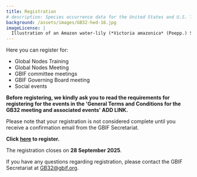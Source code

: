 ```yaml
---
title: Registration
# description: Species occurrence data for the United States and U.S. Territories.
background: /assets/images/GB32-hed-16.jpg
imageLicense: |
  Illustration of an Amazon water-lily (*Victoria amazonica* (Poepp.) Sowerby) from Victoria regia, or, The great water lily of America :with a brief account of its discovery and introduction into cultivation by John Fisk Allen. Boston, 1854. Via the [Biodiversity Heritage Library](https://flic.kr/p/eS1qte)
---
```


Here you can register for: 
- Global Nodes Training
- Global Nodes Meeting
- GBIF committee meetings
- GBIF Governing Board meeting
- Social events

**Before registering, we kindly ask you to read the requirements for registering for the events in the 'General Terms and Conditions for the GB32 meeting and associated events' ADD LINK.**  

Please note that your registration is not considered complete until you receive a confirmation email from the GBIF Secretariat. 

**Click [here](https://docs.google.com/forms/d/e/1FAIpQLSd0_7LOuAu7b72sSEfJEU2OjDwviDllJf0u7uHUzrxBBwlxWw/viewform?usp=header) to register.**  

The registration closes on **28 September 2025**.

If you have any questions regarding registration, please contact the GBIF Secretariat at [GB32@gbif.org](mailto:GB32@gbif.org).
 
